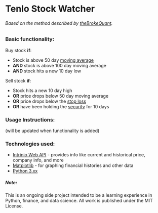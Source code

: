 # Tenlo Stock Watcher  
###### Based on the method described by [theBrokeQuant](http://thebrokequant.blogspot.com/).  
  
### Basic functionality:  
Buy stock **if**:  
* Stock is above 50 day [moving average](http://www.investopedia.com/terms/m/movingaverage.asp)  
* **AND** stock is above 100 day moving average  
* **AND** stock hits a new 10 day low  

Sell stock **if**:  
* Stock hits a new 10 day high
* **OR** price drops below 50 day moving average
* **OR** price drops below the [stop loss](http://www.investopedia.com/terms/s/stop-lossorder.asp)  
* **OR** have been holding the [security](http://www.investopedia.com/terms/s/security.asp) for 10 days  
  
### Usage Instructions:  
(will be updated when functionality is added)
### Technologies used:
* [Intrinio Web API](https://intrinio.com/sdk/web-api) - provides info like current and historical price, company info, and more  
* [Matplotlib](https://matplotlib.org/) - for graphing financial histories and other data  
* [Python 3.xx](https://www.python.org/downloads/)
  
##### Note:  
This is an ongoing side project intended to be a learning experience in Python, finance, and data science. All work is published under the MIT License. 
